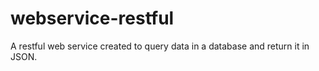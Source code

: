 # webservice-restful
A restful web service created to query data in a database and return it in JSON.

